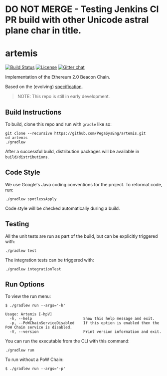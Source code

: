 # **DO NOT MERGE** - Testing Jenkins CI PR build with other Unicode astral plane char in title.

# artemis

 [![Build Status](https://jenkins.pegasys.tech/job/Artemis/job/master/badge/icon)](https://jenkins.pegasys.tech/job/Artemis/job/master/)
 [![License](https://img.shields.io/badge/License-Apache%202.0-blue.svg)](https://github.com/PegasysEng/artemis/blob/master/LICENSE)
 [![Gitter chat](https://badges.gitter.im/PegaSysEng/artemis.png)](https://gitter.im/PegaSysEng/artemis)

Implementation of the Ethereum 2.0 Beacon Chain.

Based on the (evolving) [specification](https://github.com/ethereum/eth2.0-specs/blob/master/specs/core/0_beacon-chain.md).

> NOTE:  This repo is still in early development.

## Build Instructions

To build, clone this repo and run with `gradle` like so:

```
git clone --recursive https://github.com/PegaSysEng/artemis.git
cd artemis
./gradlew
```

After a successful build, distribution packages will be available in `build/distributions`.

## Code Style

We use Google's Java coding conventions for the project. To reformat code, run: 

```
./gradlew spotlessApply
```

Code style will be checked automatically during a build.

## Testing

All the unit tests are run as part of the build, but can be explicitly triggered with:
```
./gradlew test
```
The integration tests can be triggered with:
```
./gradlew integrationTest
```

## Run Options

To view the run menu:

```
$ ./gradlew run --args='-h'

Usage: Artemis [-hpV]
  -h, --help                       Show this help message and exit.
  -p, --PoWChainServiceDisabled    If this option is enabled then the PoW Chain service is disabled.
  -V, --version                    Print version information and exit.
```

You can run the executable from the CLI with this command:
```
./gradlew run
```

To run without a PoW Chain:

```
$ ./gradlew run --args='-p'
```
